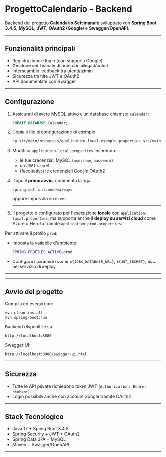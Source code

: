 # ProgettoCalendario - Backend

Backend del progetto **Calendario Settimanale** sviluppato con **Spring Boot 3.4.5**, **MySQL**, **JWT**, **OAuth2 (Google)** e **Swagger/OpenAPI**.

---

## Funzionalità principali

- Registrazione e login (con supporto Google)
- Gestione settimanale di note con allegati/colori
- Interscambio feedback tra utenti/admin
- Sicurezza tramite JWT e OAuth2
- API documentate con Swagger

---

## Configurazione

1. Assicurati di avere MySQL attivo e un database chiamato `Calendar`:
   ```sql
   CREATE DATABASE Calendar;
   ```

2. Copia il file di configurazione di esempio:
   ```bash
   cp src/main/resources/application-local-example.properties src/main/resources/application-local.properties
   ```

3. Modifica `application-local.properties` inserendo:
   - le tue credenziali MySQL (`username`, `password`)
   - un JWT secret
   - (facoltativo) le credenziali Google OAuth2

4. Dopo il **primo avvio**, commenta la riga:
   ```properties
   spring.sql.init.mode=always
   ```
   oppure impostala su `never`.

   ---

5. Il progetto è configurato per l'esecuzione **locale** con `application-local.properties`, ma supporta anche il **deploy su servizi cloud** come Azure o Heroku tramite `application-prod.properties`.

Per attivare il profilo `prod`:
- Imposta la variabile d'ambiente:
  ```bash
  SPRING_PROFILES_ACTIVE=prod
  ```
- Configura i parametri come `${JDBC_DATABASE_URL}`, `${JWT_SECRET}`, ecc. nel servizio di deploy.

---

---

## Avvio del progetto

Compila ed esegui con:
```bash
mvn clean install
mvn spring-boot:run
```

Backend disponibile su:
```
http://localhost:8080
```

Swagger UI:
```
http://localhost:8080/swagger-ui.html
```

---

## Sicurezza

- Tutte le API private richiedono token JWT (`Authorization: Bearer <token>`)
- Login possibile anche con account Google tramite OAuth2

---

## Stack Tecnologico

- Java 17 + Spring Boot 3.4.5
- Spring Security + JWT + OAuth2
- Spring Data JPA + MySQL
- Maven + Swagger/OpenAPI

---
